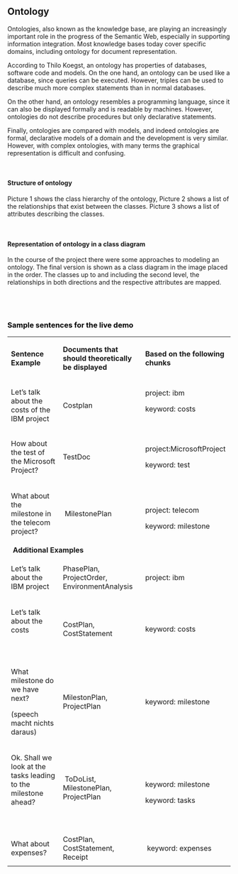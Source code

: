 <h2>Ontology</h2>
<p>Ontologies, also known as the knowledge base, are playing an increasingly important role in the progress of the Semantic Web, especially in supporting information integration. Most knowledge bases today cover specific domains, including ontology for document representation.</p>
<p>According to Thilo Koegst, an ontology has properties of databases, software code and models. On the one hand, an ontology can be used like a database, since queries can be executed. However, triples can be used to describe much more complex statements than in normal databases.</p>
<p>On the other hand, an ontology resembles a programming language, since it can also be displayed formally and is readable by machines. However, ontologies do not describe procedures but only declarative statements.</p>
<p>Finally, ontologies are compared with models, and indeed ontologies are formal, declarative models of a domain and the development is very similar. However, with complex ontologies, with many terms the graphical representation is difficult and confusing.</p>
<p>&nbsp;</p>
<h4>Structure of ontology</h4>
<p>Picture 1 shows the class hierarchy of the ontology, Picture 2 shows a list of the relationships that exist between the classes. Picture 3 shows a list of attributes describing the classes.</p>
<p>&nbsp;</p>
<h4>Representation of ontology in a class diagram</h4>
<p>In the course of the project there were some approaches to modeling an ontology. The final version is shown as a class diagram in the image placed in the order. The classes up to and including the second level, the relationships in both directions and the respective attributes are mapped.</p>

<h2 style="color: #2e6c80;">&nbsp;</h2>
<h3 style="color: #2e6c80;"><span style="color: #000000;">Sample sentences for the live demo </span></h3>
<table>
<tbody>
<tr>
<td>
<p><strong>Sentence Example</strong></p>
</td>
<td>
<p><strong>Documents that should theoretically be displayed </strong></p>
</td>
<td>
<p><strong>Based on the following chunks</strong></p>
</td>
</tr>
<tr>
<td><span style="font-weight: 400;">Let&rsquo;s talk about the costs of the IBM project</span></td>
<td><span style="font-weight: 400;">Costplan</span></td>
<td>
<p><span style="font-weight: 400;">project: ibm </span></p>
<p><span style="font-weight: 400;">keyword: costs</span></p>
<strong><br /></strong></td>
</tr>
<tr>
<td>
<p dir="ltr">How about the test of the Microsoft Project?</p>
</td>
<td>TestDoc</td>
<td>
<p dir="ltr">project:MicrosoftProject</p>
<p dir="ltr">keyword: test</p>
</td>
</tr>
<tr>
<td>
<p dir="ltr">What about the milestone in the telecom project?</p>
</td>
<td>&nbsp;MilestonePlan</td>
<td>&nbsp;
<p dir="ltr">project: telecom</p>
<p dir="ltr">keyword: milestone</p>
</td>
</tr>
<tr>
<td colspan="2"><strong>&nbsp;Additional Examples</strong>&nbsp;</td>
<td>&nbsp;</td>
</tr>
<tr>
<td>
<p dir="ltr">Let&rsquo;s talk about the IBM project</p>
</td>
<td>PhasePlan, ProjectOrder, EnvironmentAnalysis</td>
<td>project: ibm</td>
</tr>
<tr>
<td>
<p dir="ltr">Let&rsquo;s talk about the costs&nbsp;</p>
<p dir="ltr">&nbsp;</p>
</td>
<td>CostPlan, CostStatement&nbsp;</td>
<td>keyword: costs&nbsp;</td>
</tr>
<tr>
<td>
<p dir="ltr">What milestone do we have next?</p>
<p dir="ltr">(speech macht nichts daraus)</p>
</td>
<td>MilestonPlan, ProjectPlan&nbsp;</td>
<td>keyword: milestone&nbsp;</td>
</tr>
<tr>
<td>
<p dir="ltr">Ok. Shall we look at the tasks leading to the milestone ahead?</p>
<p dir="ltr">&nbsp;</p>
</td>
<td>&nbsp;ToDoList, MilestonePlan, ProjectPlan</td>
<td>&nbsp;
<p dir="ltr">keyword: milestone</p>
<p dir="ltr">keyword: tasks</p>
</td>
</tr>
<tr>
<td>
<p dir="ltr">What about expenses?</p>
</td>
<td>CostPlan, CostStatement, Receipt&nbsp;</td>
<td>&nbsp;keyword: expenses</td>
</tr>
</tbody>
</table>
<p>&nbsp;</p>
<p>&nbsp;</p>
<p><strong>&nbsp;</strong></p>
